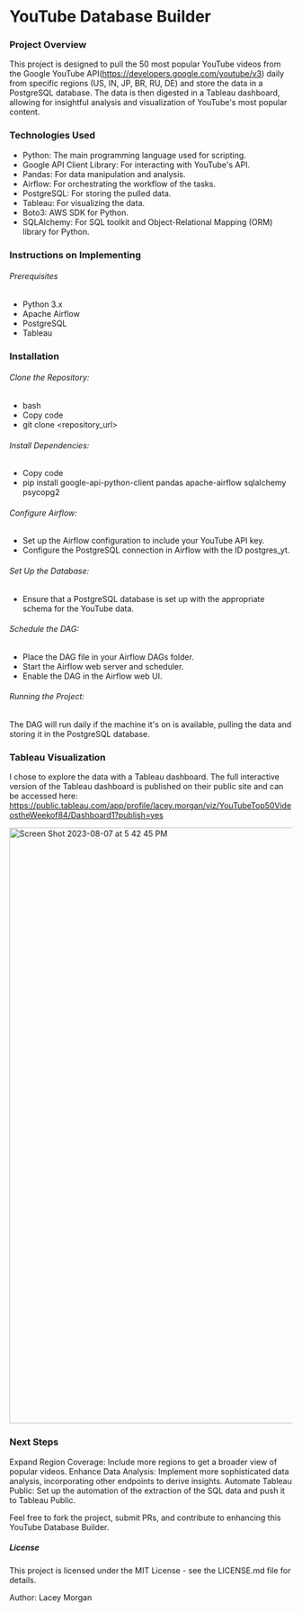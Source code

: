 # YouTube Database Builder
### Project Overview
This project is designed to pull the 50 most popular YouTube videos from the Google YouTube API(https://developers.google.com/youtube/v3) daily from specific regions (US, IN, JP, BR, RU, DE) and store the data in a PostgreSQL database. The data is then digested in a Tableau dashboard, allowing for insightful analysis and visualization of YouTube's most popular content.

### Technologies Used
- Python: The main programming language used for scripting.
- Google API Client Library: For interacting with YouTube's API.
- Pandas: For data manipulation and analysis.
- Airflow: For orchestrating the workflow of the tasks.
- PostgreSQL: For storing the pulled data.
- Tableau: For visualizing the data.
- Boto3: AWS SDK for Python.
- SQLAlchemy: For SQL toolkit and Object-Relational Mapping (ORM) library for Python.

### Instructions on Implementing
###### Prerequisites
- Python 3.x
- Apache Airflow
- PostgreSQL
- Tableau

### Installation
###### Clone the Repository:
- bash
- Copy code
- git clone <repository_url>

###### Install Dependencies:
- Copy code
- pip install google-api-python-client pandas apache-airflow sqlalchemy psycopg2

###### Configure Airflow:
- Set up the Airflow configuration to include your YouTube API key.
- Configure the PostgreSQL connection in Airflow with the ID postgres_yt.

###### Set Up the Database:
- Ensure that a PostgreSQL database is set up with the appropriate schema for the YouTube data.

###### Schedule the DAG:
- Place the DAG file in your Airflow DAGs folder.
- Start the Airflow web server and scheduler.
- Enable the DAG in the Airflow web UI.

###### Running the Project:
The DAG will run daily if the machine it's on is available, pulling the data and storing it in the PostgreSQL database.

### Tableau Visualization
I chose to explore the data with a Tableau dashboard. The full interactive version of the Tableau dashboard is published on their public site and can be accessed here: https://public.tableau.com/app/profile/lacey.morgan/viz/YouTubeTop50VideostheWeekof84/Dashboard1?publish=yes

<img width="1059" alt="Screen Shot 2023-08-07 at 5 42 45 PM" src="https://github.com/earlyann/youtube_api_airflow/assets/119711479/d48a1f11-753e-4fd2-8bff-c5f8ab1b676f">

### Next Steps
Expand Region Coverage: Include more regions to get a broader view of popular videos.
Enhance Data Analysis: Implement more sophisticated data analysis, incorporating other endpoints to derive insights.
Automate Tableau Public: Set up the automation of the extraction of the SQL data and push it to Tableau Public.

Feel free to fork the project, submit PRs, and contribute to enhancing this YouTube Database Builder.

##### License
This project is licensed under the MIT License - see the LICENSE.md file for details.

Author: Lacey Morgan
